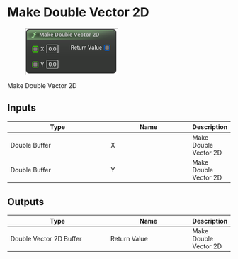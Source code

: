 # Make Double Vector 2D

<div align="left" data-full-width="false">

<figure><img src="Make_Double_Vector_2D.png" alt=""><figcaption></figcaption></figure>

</div>

Make Double Vector 2D

## Inputs

<table>
<thead><tr><th width="250">Type</th><th width="200">Name</th><th>Description</th></tr></thead>
<tbody>
<tr><td>Double Buffer</td><td>X</td><td>Make Double Vector 2D</td></tr>
<tr><td>Double Buffer</td><td>Y</td><td>Make Double Vector 2D</td></tr>
</tbody>
</table>

## Outputs

<table>
<thead><tr><th width="250">Type</th><th width="200">Name</th><th>Description</th></tr></thead>
<tbody>
<tr><td>Double Vector 2D Buffer</td><td>Return Value</td><td>Make Double Vector 2D</td></tr>
</tbody>
</table>